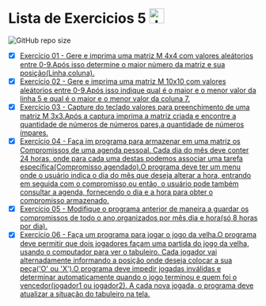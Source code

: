 # Lista de Exercicios 5 <img align="" alt="Java" height="30" width="" src="https://cdn.jsdelivr.net/gh/devicons/devicon/icons/java/java-original.svg"/>
![GitHub repo size](https://img.shields.io/github/repo-size/Giovani-Gomes/Exercicio_5-Java)

 - [x] [Exercício 01 - Gere e imprima uma matriz M 4x4 com valores aleátorios entre 0-9.Após isso determine o maior número da matriz e sua posição(Linha,coluna).](https://github.com/Giovani-Gomes/Exercicio_5-Java/blob/main/Exerc%C3%ADcio%2001/Exercicio1.java)
 - [x] [Exercício 02 - Gere e imprima uma matriz M 10x10 com valores aleátorios entre 0-9.Após isso indique qual é o maior e o menor valor da linha 5 e qual é o maior e o menor valor da coluna 7.](https://github.com/Giovani-Gomes/Exercicio_5-Java/blob/main/Exerc%C3%ADcio%2002/Exercicio2.java)
 - [x] [Exercício 03 - Capture do teclado valores para preenchimento de uma matriz M 3x3.Após a captura imprima a matriz criada e encontre a quantidade de números de números pares,a quantidade de números ímpares.](https://github.com/Giovani-Gomes/Exercicio_5-Java/blob/main/Exerc%C3%ADcio%2003/Exercicio3.java)
 - [x] [Exercício 04 - Faça im programa para armazenar em uma matriz os Compromissos de uma agenda pessoal. Cada dia do mẽs deve conter 24 horas, onde para cada uma destas  podemos associar uma tarefa específica(Compromisso agendado).O programa deve ter um menu onde o usuário indica o dia do mês que deseja alterar a hora, entrando em seguida com o compromisso,ou então, o usuário pode também consultar a agenda, fornecendo o dia e a hora para obter o compromisso armazenado.](https://github.com/Giovani-Gomes/Exercicio_5-Java/blob/main/Exerc%C3%ADcio%2004/Exercicio4.java)
 - [x] [Exercício 05 - Modifique o programa anterior de maneira a guardar os compromissos de todo o ano,organizados por mês,dia e hora(só 8 horas por dia).](https://github.com/Giovani-Gomes/Exercicio_5-Java/blob/main/Exerc%C3%ADcio%2005/Exercicio5.java)
 - [x] [Exercício 06 - Faça um programa para jogar o jogo da velha.O programa deve permitir que dois jogadores façam uma partida do jogo da velha, usando o computador para ver o tabuleiro. Cada jogador vai alternadamente informando a posição onde deseja colocar a sua peça('O' ou 'X').O programa deve impedir jogadas inválidas e determinar automaticamente quando o jogo terminou e quem foi o vencedor(jogador1 ou jogador2). A cada nova jogada, o programa deve atualizar a situação do tabuleiro na tela.](https://github.com/Giovani-Gomes/Exercicio_5-Java/blob/main/Exerc%C3%ADcio%2006/Exercicio6.java)
